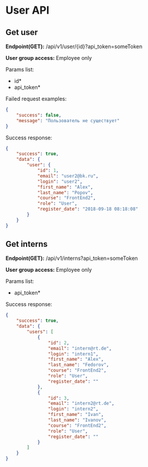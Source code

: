 # User API

## Get user
**Endpoint(GET):** /api/v1/user/{id}?api_token=someToken

**User group access:** Employee only

Params list:
+ id*
+ api_token*

Failed request examples:
```json
{
    "success": false,
    "message": "Пользователь не существует"
}
```

Success response:
```json
{
    "success": true,
    "data": {
        "user": {
            "id": 1,
            "email": "user2@bk.ru",
            "login": "user2",
            "first_name": "Alex",
            "last_name": "Popov",
            "course": "FrontEnd2",
            "role": "User",
            "register_date": "2018-09-18 08:18:08"
        }
    }
}
```

## Get interns
**Endpoint(GET):** /api/v1/interns?api_token=someToken

**User group access:** Employee only


Params list:
+ api_token*

Success response:
```json
{
    "success": true,
    "data": {
        "users": [
            {
                "id": 2,
                "email": "intern@rt.de",
                "login": "intern1",
                "first_name": "Alex",
                "last_name": "Fedorov",
                "course": "FrontEnd2",
                "role": "User",
                "register_date": ""
            },
            {
                "id": 3,
                "email": "intern2@rt.de",
                "login": "intern2",
                "first_name": "Ivan",
                "last_name": "Ivanov",
                "course": "FrontEnd2",
                "role": "User",
                "register_date": ""
            }
        ]
    }
}
```
